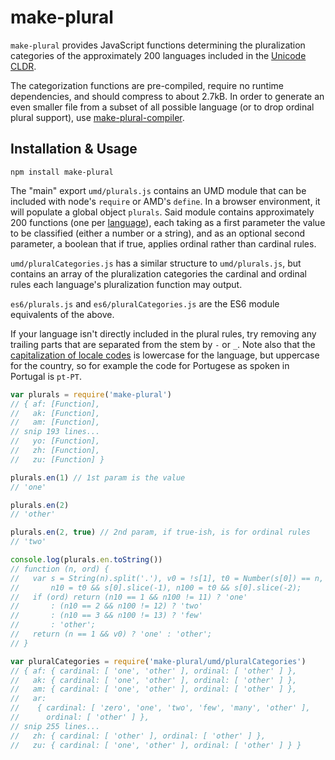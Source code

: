 # make-plural

`make-plural` provides JavaScript functions determining the pluralization categories of the approximately 200 languages included in the [Unicode CLDR].

The categorization functions are pre-compiled, require no runtime dependencies, and should compress to about 2.7kB. In order to generate an even smaller file from a subset of all possible language (or to drop ordinal plural support), use [make-plural-compiler].

[unicode cldr]: http://cldr.unicode.org/
[make-plural-compiler]: https://www.npmjs.com/package/make-plural-compiler

## Installation & Usage

```
npm install make-plural
```

The "main" export `umd/plurals.js` contains an UMD module that can be included with node's `require` or AMD's `define`. In a browser environment, it will populate a global object `plurals`. Said module contains approximately 200 functions (one per [language]), each taking as a first parameter the value to be classified (either a number or a string), and as an optional second parameter, a boolean that if true, applies ordinal rather than cardinal rules.

`umd/pluralCategories.js` has a similar structure to `umd/plurals.js`, but contains an array of the pluralization categories the cardinal and ordinal rules each language's pluralization function may output.

`es6/plurals.js` and `es6/pluralCategories.js` are the ES6 module equivalents of the above.

If your language isn't directly included in the plural rules, try removing any trailing parts that are separated from the stem by `-` or `_`. Note also that the [capitalization of locale codes] is lowercase for the language, but uppercase for the country, so for example the code for Portugese as spoken in Portugal is `pt-PT`.

[language]: http://www.unicode.org/cldr/charts/latest/supplemental/language_plural_rules.html
[capitalization of locale codes]: https://tools.ietf.org/html/bcp47#section-2.1.1

```js
var plurals = require('make-plural')
// { af: [Function],
//   ak: [Function],
//   am: [Function],
// snip 193 lines...
//   yo: [Function],
//   zh: [Function],
//   zu: [Function] }

plurals.en(1) // 1st param is the value
// 'one'

plurals.en(2)
// 'other'

plurals.en(2, true) // 2nd param, if true-ish, is for ordinal rules
// 'two'

console.log(plurals.en.toString())
// function (n, ord) {
//   var s = String(n).split('.'), v0 = !s[1], t0 = Number(s[0]) == n,
//       n10 = t0 && s[0].slice(-1), n100 = t0 && s[0].slice(-2);
//   if (ord) return (n10 == 1 && n100 != 11) ? 'one'
//       : (n10 == 2 && n100 != 12) ? 'two'
//       : (n10 == 3 && n100 != 13) ? 'few'
//       : 'other';
//   return (n == 1 && v0) ? 'one' : 'other';
// }

var pluralCategories = require('make-plural/umd/pluralCategories')
// { af: { cardinal: [ 'one', 'other' ], ordinal: [ 'other' ] },
//   ak: { cardinal: [ 'one', 'other' ], ordinal: [ 'other' ] },
//   am: { cardinal: [ 'one', 'other' ], ordinal: [ 'other' ] },
//   ar:
//    { cardinal: [ 'zero', 'one', 'two', 'few', 'many', 'other' ],
//      ordinal: [ 'other' ] },
// snip 255 lines...
//   zh: { cardinal: [ 'other' ], ordinal: [ 'other' ] },
//   zu: { cardinal: [ 'one', 'other' ], ordinal: [ 'other' ] } }
```
